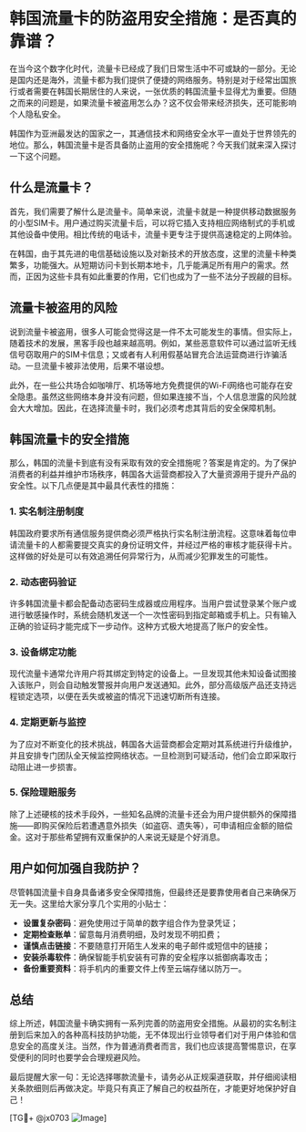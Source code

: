# 韩国流量卡的防盗用安全措施：是否真的靠谱？

在当今这个数字化时代，流量卡已经成了我们日常生活中不可或缺的一部分。无论是国内还是海外，流量卡都为我们提供了便捷的网络服务。特别是对于经常出国旅行或者需要在韩国长期居住的人来说，一张优质的韩国流量卡显得尤为重要。但随之而来的问题是，如果流量卡被盗用怎么办？这不仅会带来经济损失，还可能影响个人隐私安全。

韩国作为亚洲最发达的国家之一，其通信技术和网络安全水平一直处于世界领先的地位。那么，韩国流量卡是否具备防止盗用的安全措施呢？今天我们就来深入探讨一下这个问题。

## 什么是流量卡？

首先，我们需要了解什么是流量卡。简单来说，流量卡就是一种提供移动数据服务的小型SIM卡。用户通过购买流量卡后，可以将它插入支持相应网络制式的手机或其他设备中使用。相比传统的电话卡，流量卡更专注于提供高速稳定的上网体验。

在韩国，由于其先进的电信基础设施以及对新技术的开放态度，这里的流量卡种类繁多，功能强大。从短期访问卡到长期本地卡，几乎能满足所有用户的需求。然而，正因为这些卡具有如此重要的作用，它们也成为了一些不法分子觊觎的目标。

## 流量卡被盗用的风险

说到流量卡被盗用，很多人可能会觉得这是一件不太可能发生的事情。但实际上，随着技术的发展，黑客手段也越来越高明。例如，某些恶意软件可以通过监听无线信号窃取用户的SIM卡信息；又或者有人利用假基站冒充合法运营商进行诈骗活动。一旦流量卡被非法使用，后果不堪设想。

此外，在一些公共场合如咖啡厅、机场等地方免费提供的Wi-Fi网络也可能存在安全隐患。虽然这些网络本身并没有问题，但如果连接不当，个人信息泄露的风险就会大大增加。因此，在选择流量卡时，我们必须考虑其背后的安全保障机制。

## 韩国流量卡的安全措施

那么，韩国的流量卡到底有没有采取有效的安全措施呢？答案是肯定的。为了保护消费者的利益并维护市场秩序，韩国各大运营商都投入了大量资源用于提升产品的安全性。以下几点便是其中最具代表性的措施：

### 1. 实名制注册制度
韩国政府要求所有通信服务提供商必须严格执行实名制注册流程。这意味着每位申请流量卡的人都需要提交真实的身份证明文件，并经过严格的审核才能获得卡片。这样做的好处是可以有效追溯任何异常行为，从而减少犯罪发生的可能性。

### 2. 动态密码验证
许多韩国流量卡都会配备动态密码生成器或应用程序。当用户尝试登录某个账户或进行敏感操作时，系统会随机发送一个一次性密码到指定邮箱或手机上。只有输入正确的验证码才能完成下一步动作。这种方式极大地提高了账户的安全性。

### 3. 设备绑定功能
现代流量卡通常允许用户将其绑定到特定的设备上。一旦发现其他未知设备试图接入该账户，则会自动触发警报并向用户发送通知。此外，部分高级版产品还支持远程锁定选项，以便在丢失或被盗的情况下迅速切断所有连接。

### 4. 定期更新与监控
为了应对不断变化的技术挑战，韩国各大运营商都会定期对其系统进行升级维护，并且安排专门团队全天候监控网络状态。一旦检测到可疑活动，他们会立即采取行动阻止进一步损害。

### 5. 保险理赔服务
除了上述硬核的技术手段外，一些知名品牌的流量卡还会为用户提供额外的保障措施——即购买保险后若遭遇意外损失（如盗窃、遗失等），可申请相应金额的赔偿金。这对于那些希望拥有双重保护的人来说无疑是个好消息。

## 用户如何加强自我防护？

尽管韩国流量卡自身具备诸多安全保障措施，但最终还是要靠使用者自己来确保万无一失。这里给大家分享几个实用的小贴士：

- **设置复杂密码**：避免使用过于简单的数字组合作为登录凭证；
- **定期检查账单**：留意每月消费明细，及时发现不明扣费；
- **谨慎点击链接**：不要随意打开陌生人发来的电子邮件或短信中的链接；
- **安装杀毒软件**：确保智能手机安装有可靠的安全程序以抵御病毒攻击；
- **备份重要资料**：将手机内的重要文件上传至云端存储以防万一。

## 总结

综上所述，韩国流量卡确实拥有一系列完善的防盗用安全措施。从最初的实名制注册到后来加入的各种高科技防护功能，无不体现出行业领导者们对于用户体验和信息安全的高度关注。当然，作为普通消费者而言，我们也应该提高警惕意识，在享受便利的同时也要学会合理规避风险。

最后提醒大家一句：无论选择哪款流量卡，请务必从正规渠道获取，并仔细阅读相关条款细则后再做决定。毕竟只有真正了解自己的权益所在，才能更好地保护好自己！

[TG💪+ @jx0703 ![Image](https://github.com/user-attachments/assets/dbca1d08-cadb-493c-b0ec-ad6f7a83f270)]